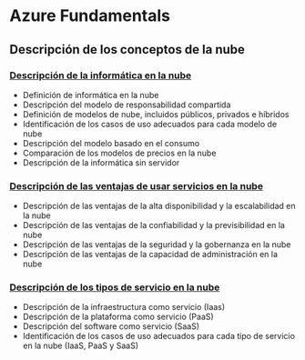 # Azure Fundamentals

## Descripción de los conceptos de la nube

### [Descripción de la informática en la nube](./Descripcion%20de%20los%20conceptos%20de%20la%20nube/informatica_nube.md)

- Definición de informática en la nube
- Descripción del modelo de responsabilidad compartida
- Definición de modelos de nube, incluidos públicos, privados e híbridos
- Identificación de los casos de uso adecuados para cada modelo de nube
- Descripción del modelo basado en el consumo
- Comparación de los modelos de precios en la nube
- Descripción de la informática sin servidor

### [Descripción de las ventajas de usar servicios en la nube](./Descripcion%20de%20los%20conceptos%20de%20la%20nube/ventajas_servicios_nube.md)

- Descripción de las ventajas de la alta disponibilidad y la escalabilidad en la nube
- Descripción de las ventajas de la confiabilidad y la previsibilidad en la nube
- Descripción de las ventajas de la seguridad y la gobernanza en la nube
- Descripción de las ventajas de la capacidad de administración en la nube

### [Descripción de los tipos de servicio en la nube](./Descripcion%20de%20los%20conceptos%20de%20la%20nube/servicios_nube.md)

- Descripción de la infraestructura como servicio (Iaas)
- Descripción de la plataforma como servicio (PaaS)
- Descripción del software como servicio (SaaS)
- Identificación de los casos de uso adecuados para cada tipo de servicio en la nube (IaaS, PaaS y SaaS)